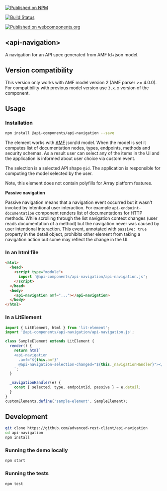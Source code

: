 [![Published on NPM](https://img.shields.io/npm/v/@api-components/api-navigation.svg)](https://www.npmjs.com/package/@api-components/api-navigation)

[![Build Status](https://travis-ci.com/advanced-rest-client/api-navigation.svg)](https://travis-ci.com/advanced-rest-client/api-navigation)

[![Published on webcomponents.org](https://img.shields.io/badge/webcomponents.org-published-blue.svg)](https://www.webcomponents.org/element/advanced-rest-client/api-navigation)

## &lt;api-navigation&gt;

A navigation for an API spec generated from AMF ld+json model.

## Version compatibility

This version only works with AMF model version 2 (AMF parser >= 4.0.0).
For compatibility with previous model version use `3.x.x` version of the component.

## Usage

### Installation

```sh
npm install @api-components/api-navigation --save
```

The element works with [AMF](https://github.com/mulesoft/amf) json/ld model. When the model is set it computes list of documentation nodes, types, endpoints, methods and security schemas.  As a result user can select any of the items in the UI and the application is informed about user choice via custom event.

The selection is a selected API shape `@id`. The application is responsible for computing the model selected by the user.

Note, this element does not contain polyfills for Array platform features.

**Passive navigation**

Passive navigation means that a navigation event occurred but it wasn't invoked by intentional user interaction.
For example `api-endpoint-documentation` component renders list of documentations for HTTP methods.
While scrolling through the list navigation context changes (user reads documentation of a method) but the navigation never  was caused by user intentional interaction. This event, annotated with `passive: true` property in the detail object, prohibits other element from taking a navigation action but some may reflect the change in the UI.

### In an html file

```html
<html>
  <head>
    <script type="module">
      import '@api-components/api-navigation/api-navigation.js';
    </script>
  </head>
  <body>
    <api-navigation amf="..."></api-navigation>
  </body>
</html>
```

### In a LitElement

```js
import { LitElement, html } from 'lit-element';
import '@api-components/api-navigation/api-navigation.js';

class SampleElement extends LitElement {
  render() {
    return html`
    <api-navigation
      .amf="${this.amf}"
      @api-navigation-selection-changed="${this._navigationHandler}"></api-navigation>
    `;
  }

  _navigationHandler(e) {
    const { selected, type, endpointId, passive } = e.detail;
  }
}
customElements.define('sample-element', SampleElement);
```

## Development

```sh
git clone https://github.com/advanced-rest-client/api-navigation
cd api-navigation
npm install
```

### Running the demo locally

```sh
npm start
```

### Running the tests
```sh
npm test
```
